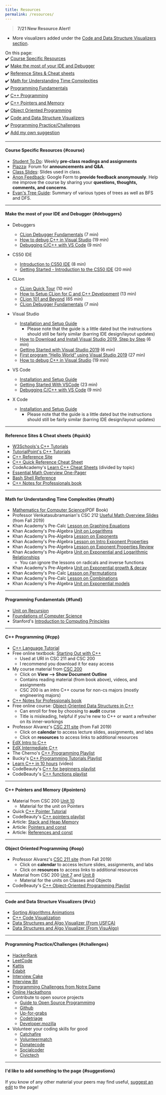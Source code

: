 ```yaml
---
title: Resources
permalink: /resources/
---
```


> **7/21 New Resource Alert!** 
- More visualizers added under the [Code and Data Structure Visualizers section](#viz).

On this page:  
✔️ [Course Specific Resources](#course)  
✔️ [Make the most of your IDE and Debugger](#debuggers)  
✔️ [Reference Sites & Cheat sheets](#quick)  
✔️ [Math for Understanding Time Complexities](#math)  
✔️ [Programming Fundamentals](#fund)  
✔️ [C++ Programming](#cpp)  
✔️ [C++ Pointers and Memory](#pointers)  
✔️ [Object Oriented Programming](#oop)  
✔️ [Code and Data Structure Visualizers](#viz)  
✔️ [Programming Practice/Challenges](#challenges)  
✔️ [Add my own suggestion](#suggestions)  

***

#### Course Specific Resources {#course}
- [Student To Do](/sm21/todo): Weekly **pre-class readings and assignments**
- [Piazza](http://piazza.com/uri/spring2021/csc212): Forum for **announcements and Q&A**.
- [Class Slides](/sm21/slides): Slides used in class.
- [Anon Feedback](https://docs.google.com/forms/d/e/1FAIpQLSeeC80Z4Pv0yBd7vhMfafAHAdl5I-_83qtTNKquztkvMEPKHA/viewform?usp=sf_link): Google Form to **provide feedback anonymously**. Help me improve the course by sharing your **questions, thoughts, comments, and concerns**.
- [Evan's Tree Guide](http://bit.ly/trees-guide): Summary of various types of trees as well as BFS and DFS.

***

#### Make the most of your IDE and Debugger {#debuggers}  
- Debuggers
	- [CLion Debugger Fundamentals](https://www.youtube.com/watch?v=5wGsRdumueU) (7 min)
	- [How to debug C++ in Visual Studio](https://www.youtube.com/watch?v=0ebzPwixrJA) (19 min)
	- [Debugging C/C++ with VS Code](https://www.youtube.com/watch?v=X2tM21nmzfk) (9 min)
- CS50 IDE
	- [Introduction to CS50 IDE](https://www.youtube.com/watch?v=cJrma4ICmng) (8 min)
	- [Getting Started - Introduction to the CS50 IDE](https://www.youtube.com/watch?v=01d4jxOsOSw) (20 min)
- CLion
	- [CLion Quick Tour](https://www.youtube.com/watch?v=Srnw1dI1iAA) (10 min)
	- [How to Setup CLion for C and C++ Development](https://www.youtube.com/watch?v=HSf-GiJr1Bs) (13 min)
	- [CLion 101 and Beyond](https://www.youtube.com/watch?v=rfdqzfsCmx0) (65 min)
	- [CLion Debugger Fundamentals](https://www.youtube.com/watch?v=5wGsRdumueU) (7 min)
- Visual Studio
	- [Installation and Setup Guide](/sm21/files/setup-visual-studio.pdf)
		- Please note that the guide is a little dated but the instructions should still be fairly similar (barring IDE design/layout updates)
	- [How to Download and Install Visual Studio 2019, Step by Step](https://www.youtube.com/watch?v=IjDPFy4NPYE) (6 min)
	- [Getting Started with Visual Studio 2019](https://www.youtube.com/watch?v=1CgsMtUmVgs) (6 min)
	- [First program “Hello World” using Visual Studio 2019](https://www.youtube.com/watch?v=iBG0fN8lY8Y) (27 min)
	- [How to debug C++ in Visual Studio](https://www.youtube.com/watch?v=0ebzPwixrJA) (19 min)
- VS Code
	- [Installation and Setup Guide](/sm21/files/setup-vs-code.pdf)
	- [Getting Started With VSCode](https://www.youtube.com/watch?v=ORrELERGIHs) (23 min)
	- [Debugging C/C++ with VS Code](https://www.youtube.com/watch?v=X2tM21nmzfk) (9 min)

- X Code
	- [Installation and Setup Guide](/sm21/files/setup-xcode.pdf)
		- Please note that the guide is a little dated but the instructions should still be fairly similar (barring IDE design/layout updates)

***

#### Reference Sites & Cheat sheets {#quick}
- [W3Schools's C++ Tutorials](https://www.w3schools.com/cpp/default.asp)
- [TutorialPoint's C++ Tutorials](https://www.tutorialspoint.com/cplusplus/index.htm)
- [C++ Reference Site](http://cplusplus.com)
- [C++ Quick Reference Cheat Sheet](http://www.hoomanb.com/cs/QuickRef/CppQuickRef.pdf)
- CodeAcademy's [Learn C++ Cheat Sheets](https://www.codecademy.com/learn/learn-c-plus-plus/modules/learn-cpp-hello-world/cheatsheet) (divided by topic)
- [Essential Math Overview One-Pager](https://www.radford.edu/~nokie/classes/360/math.html)
- [Bash Shell Reference](https://courses.cs.washington.edu/courses/cse390a/14au/bash.html)
- [C++ Notes for Professionals book](https://goalkicker.com/CPlusPlusBook/)	

***

#### Math for Understanding Time Complexities {#math}
- [Mathematics for Computer Science](http://courses.csail.mit.edu/6.042/spring17/mcs.pdf)(PDF Book)
- Professor Venkatasubramanian's CSC 212 [Useful Math Overview Slides](https://calhobbes.github.io/csc212-f19/lectures/Week2a.pdf) (from Fall 2019)
- Khan Academy's Pre-Calc [Lesson on Graphing Equations](https://www.khanacademy.org/math/precalculus/x9e81a4f98389efdf:polynomials#x9e81a4f98389efdf:eq-graph)
- Khan Academy's Pre-Algebra [Unit on Logarithms](https://www.khanacademy.org/math/algebra2/x2ec2f6f830c9fb89:logs)
- Khan Academy's Pre-Algebra [Lesson on Exponents](https://www.khanacademy.org/math/pre-algebra/pre-algebra-exponents-radicals#pre-algebra-exponents)
- Khan Academy's Pre-Algebra [Lesson on Intro Exponent Properties](https://www.khanacademy.org/math/algebra-basics/alg-basics-expressions-with-exponents#alg-basics-exponent-properties-intro)
- Khan Academy's Pre-Algebra [Lesson on Exponent Properties Review](https://www.khanacademy.org/math/algebra/x2f8bb11595b61c86:rational-exponents-radicals#x2f8bb11595b61c86:exponent-properties-review)
- Khan Academy's Pre-Algebra [Unit on Exponential and Logarithmic Relationships](https://www.khanacademy.org/math/get-ready-for-algebra-ii/x6e4201668896ef07:get-ready-for-exponential-and-logarithmic-relationships)
	- You can ignore the lessons on radicals and inverse functions
- Khan Academy's Pre-Algebra [Unit on Exponential growth & decay](https://www.khanacademy.org/math/algebra/x2f8bb11595b61c86:exponential-growth-decay)
- Khan Academy's Pre-Calc [Lesson on Permutations](https://www.khanacademy.org/math/precalculus/x9e81a4f98389efdf:prob-comb#x9e81a4f98389efdf:combinatorics-precalc)
- Khan Academy's Pre-Calc [Lesson on Combinations](https://www.khanacademy.org/math/precalculus/x9e81a4f98389efdf:prob-comb#x9e81a4f98389efdf:combinations)
- Khan Academy's Pre-Algebra [Unit on Exponential models](https://www.khanacademy.org/math/algebra2/x2ec2f6f830c9fb89:exp-model)

***

#### Programming Fundamentals {#fund}
- [Unit on Recursion](https://bjc.edc.org/bjc-r/topic/topic.html?topic=nyc_bjc/7-recursion-trees-fractals.topic&course=bjc4nyc.html)
- [Foundations of Computer Science](http://infolab.stanford.edu/~ullman/focs.html)
- Stanford's [Introduction to Computing Principles](https://web.stanford.edu/class/cs101/)

***

#### C++ Programming {#cpp}
- [C++ Language Tutorial](https://cplusplus.com/doc/tutorial/) 
- Free online textbook: [Starting Out with C++](http://instructor.sdu.edu.kz/~bakhyt/CPP/suggested%20books/Starting%20out%20with%20C++.pdf)
	- Used at URI in CSC 211 and CSC 200
	- I recommend you download it for easy access
- My course material from [CSC 200](https://docs.google.com/document/d/1PAwLcrid2kn_WeFvFnX84jN9xvDpCf1q9QPkAJIVRYs/edit)
	- Click on **View --> Show Document Outline**
	- Contains reading material (from book above), videos, and assignments
	- CSC 200 is an intro C++ course for non-cs majors (mostly engineering majors)
- [C++ Notes for Professionals book](https://goalkicker.com/CPlusPlusBook/)
- Free online course: [Object-Oriented Data Structures in C++](https://www.coursera.org/learn/cs-fundamentals-1)
	- Can enroll for free by choosing to **audit** course
	- Title is misleading, helpful if you're new to C++ or want a refresher on its inner-workings
- Professor Alvarez's [CSC 211 site](https://homepage.cs.uri.edu/~malvarez/teaching/courses/csc-211) (from Fall 2019)
	- Click on **calendar** to access lecture slides, assignments, and labs
	- Click on **resources** to access links to additional resources
- [EdX Intro to C++](https://www.edx.org/course/introduction-c-microsoft-dev210x-4)
- [EdX Intermediate C++](https://www.edx.org/course/intermediate-c-microsoft-dev210-2x)
- The Cherno's [C++ Programming Playlist](https://www.youtube.com/playlist?list=PLlrATfBNZ98dudnM48yfGUldqGD0S4FFb)
- Bucky's [C++ Programming Tutorials Playlist](https://www.youtube.com/playlist?list=PLAE85DE8440AA6B83)
- [Learn C++ in 10 hours](https://www.youtube.com/watch?v=GQp1zzTwrIg) (video)
- CodeBeauty's [C++ for beginners playlist](https://www.youtube.com/playlist?list=PL43pGnjiVwgQHLPnuH9ch-LhZdwckM8Tq)
- CodeBeauty's [C++ functions playlist](https://www.youtube.com/playlist?list=PL43pGnjiVwgRggnsJcz1cK0j7b2-kLML_)

***

#### C++ Pointers and Memory {#pointers}
- Material from CSC 200 [Unit 10](https://docs.google.com/document/d/1PAwLcrid2kn_WeFvFnX84jN9xvDpCf1q9QPkAJIVRYs/edit#heading=h.pqichnglv09t)
	- Material for the unit on Pointers
- Quick [C++ Pointer Tutorial](https://gist.github.com/ericandrewlewis/720c374c29bbafadedc9)
- CodeBeauty's [C++ pointers playlist](https://www.youtube.com/playlist?list=PL43pGnjiVwgSSRlwfahAuIqoJ8TfDIlHq)
- Article: [Stack and Heap Memory](https://courses.engr.illinois.edu/cs225/fa2020/resources/stack-heap/)
- Article: [Pointers and const](https://www.learncpp.com/cpp-tutorial/pointers-and-const/)
- Article: [References and const](https://www.learncpp.com/cpp-tutorial/references-and-const/)

***

#### Object Oriented Programming {#oop}
- Professor Alvarez's [CSC 211 site](https://homepage.cs.uri.edu/~malvarez/teaching/courses/csc-211) (from Fall 2019)
	- Click on **calendar** to access lecture slides, assignments, and labs
	- Click on **resources** to access links to additional resources
- Material from CSC 200 [Unit 7](https://docs.google.com/document/d/1PAwLcrid2kn_WeFvFnX84jN9xvDpCf1q9QPkAJIVRYs/edit#heading=h.arnpl7fqyhx7) and [Unit 8](https://docs.google.com/document/d/1PAwLcrid2kn_WeFvFnX84jN9xvDpCf1q9QPkAJIVRYs/edit#heading=h.bgmu4sew2j5q)
	- Material for the units on Classes and Objects
- CodeBeauty's [C++ Object-Oriented Programming Playlist](https://www.youtube.com/playlist?list=PL43pGnjiVwgTJg7uz8KUGdXRdGKE0W_jN)

***

#### Code and Data Structure Visualizers {#viz}
- [Sorting Algorithms Animations](https://www.toptal.com/developers/sorting-algorithms)
- [C++ Code Visualization](http://pythontutor.com/cpp.html)
- [Data Structures and Algo Visualizer (From USFCA)](https://www.cs.usfca.edu/~galles/visualization/Algorithms.html)
- [Data Structures and Algo Visualizer (From VisuAlgo)](https://visualgo.net/en)

***

#### Programming Practice/Challenges {#challenges}
- [HackerRank](https://www.hackerrank.com)
- [LeetCode](http://leetcode.com)
- [Kattis](https://open.kattis.com)
- [Edabit](https://edabit.com/challenges/cpp)
- [Interview Cake](https://www.interviewcake.com)
- [Interview Bit](https://www.interviewbit.com)
- [Programming Challenges from Notre Dame](https://www3.nd.edu/~pbui/teaching/cse.30872.fa17/)
- [Online Hackathons](https://devpost.com)
- Contribute to open source projects
	- [Guide to Open Source Programmimg](https://opensource.guide)
	- [Github](Github.com)
	- [Up-for-grabs](Up-for-grabs.net)
	- [Codetriage](Codetriage.com)
	- [Developer.mozilla](Developer.mozilla.org)
- Volunteer your coding skills for good
	- [Catchafire](Catchafire.org)
	- [Volunteermatch](Volunteermatch.org)
	- [Donatecode](Donatecode.com)
	- [Socialcoder](Socialcoder.org)
	- [Civictech](Civictech.guide)



***

#### I'd like to add something to the page {#suggestions}
If you know of any other material your peers may find useful, [suggest an edit]({{site.github.repository_url}}/edit/main/{{page.relative_path}}) to the page!